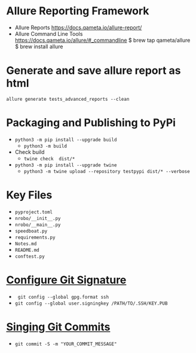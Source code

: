 # Allure Reporting Framework
* Allure Reports 
https://docs.qameta.io/allure-report/
* Allure Command Line Tools
https://docs.qameta.io/allure/#_commandline
$ brew tap qameta/allure
$ brew install allure

# Generate and save allure report as html

`allure generate tests_advanced_reports --clean`

# Packaging and Publishing to PyPi
- `python3 -m pip install --upgrade build`
  - `python3 -m build`
- Check build
  - `twine check  dist/*`
- `python3 -m pip install --upgrade twine`
  - `python3 -m twine upload --repository testpypi dist/* --verbose`


# Key Files
- `pyproject.toml`
- `nrobo/__init__.py`
- `nrobo/__main__.py`
- `speedboat.py`
- `requirements.py`
- `Notes.md`
- `README.md`
- `conftest.py`

# [Configure Git Signature](https://docs.github.com/en/authentication/managing-commit-signature-verification/telling-git-about-your-signing-key?platform=mac)
- ` git config --global gpg.format ssh`
- `git config --global user.signingkey /PATH/TO/.SSH/KEY.PUB`
# [Singing Git Commits](https://docs.github.com/en/authentication/managing-commit-signature-verification/signing-commits)
- `git commit -S -m "YOUR_COMMIT_MESSAGE"`  